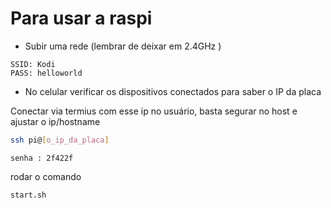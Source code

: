 # Para usar a raspi

- Subir uma rede (lembrar de deixar em 2.4GHz )

```
SSID: Kodi
PASS: helloworld 
```


- No celular verificar os dispositivos conectados para saber o IP da placa

Conectar via termius com esse ip no usuário, basta segurar no host e ajustar o ip/hostname
```bash
ssh pi@[o_ip_da_placa]
```
```plaintext
senha : 2f422f
```


rodar o comando
```bash
start.sh
```
